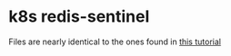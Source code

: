 # k8s redis-sentinel

Files are nearly identical to the ones found in [this tutorial](https://faun.pub/redis-high-availability-with-sentinel-on-kubernetes-k8s-a1d67842e0ce) 


